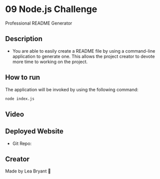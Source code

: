 # 09 Node.js Challenge
Professional README Generator

## Description 
- You are able to easily create a README file by using a command-line application to generate one. This allows the project creator to devote more time to working on the project.

## How to run 
The application will be invoked by using the following command:

```bash
node index.js
```
## Video  



## Deployed Website
- Git Repo: 
## Creator 
Made by Lea Bryant 🦄